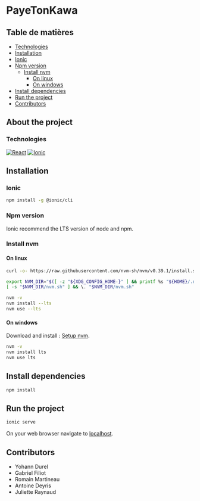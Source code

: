 # PayeTonKawa

## Table de matières

  * [Technologies](#technologies)
  * [Installation](#installation)
  * [Ionic](#ionic)
  * [Npm version](#npm-version)
    * [Install nvm](#install-nvm)
      * [On linux](#on-linux)
      * [On windows](#on-windows)
  * [Install dependencies](#install-dependencies)
  * [Run the project](#run-the-project)
  * [Contributors](#contributors)

## About the project

### Technologies
[![React][React.js]][React-url]
[![Ionic][Ionic]][Ionic-url]

## Installation

### Ionic

```sh
npm install -g @ionic/cli
```
### Npm version

Ionic recommend the LTS version of node and npm.

### Install nvm

#### On linux
 ```sh
curl -o- https://raw.githubusercontent.com/nvm-sh/nvm/v0.39.1/install.sh | bash
```
```sh
export NVM_DIR="$([ -z "${XDG_CONFIG_HOME-}" ] && printf %s "${HOME}/.nvm" || printf %s "${XDG_CONFIG_HOME}/nvm")"
[ -s "$NVM_DIR/nvm.sh" ] && \. "$NVM_DIR/nvm.sh"
```
```sh
nvm -v
nvm install --lts
nvm use --lts
```

#### On windows

Download and install :
[Setup nvm](https://github.com/coreybutler/nvm-windows/releases/download/1.1.10/nvm-setup.exe).


```sh
nvm -v
nvm install lts
nvm use lts
```
## Install dependencies

```sh
npm install
```
## Run the project

```sh
ionic serve
```

On your web browser navigate to [localhost](http://localhost:8100/).

## Contributors

* Yohann Durel
* Gabriel Filiot
* Romain Martineau
* Antoine Deyris
* Juliette Raynaud


[React.js]: https://img.shields.io/badge/React-20232A?style=for-the-badge&logo=react&logoColor=61DAFB
[React-url]: https://reactjs.org/
[Ionic]: https://img.shields.io/badge/Ionic-%233880FF.svg?style=for-the-badge&logo=Ionic&logoColor=white
[Ionic-url]: https://ionicframework.com/
